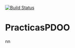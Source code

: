 [![Build Status](https://travis-ci.org/antoniogamiz/PracticasPDOO.svg?branch=master)](https://travis-ci.org/antoniogamiz/PracticasPDOO)

# PracticasPDOO


nn

